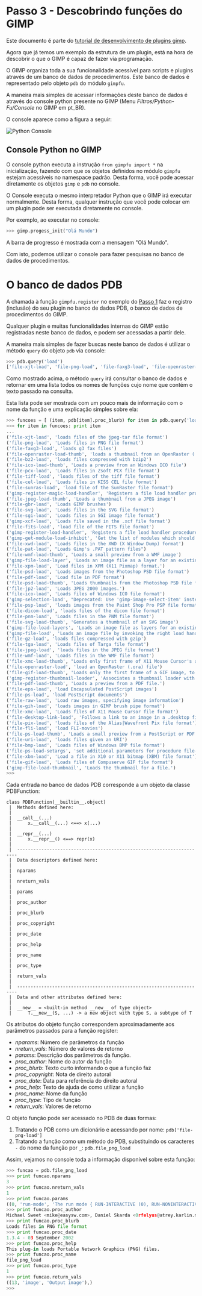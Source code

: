 # Passo 3 - Descobrindo funções do GIMP

Este documento é parte do [tutorial de desenvolvimento de plugins gimp](../README.md).

Agora que já temos um exemplo da estrutura de um plugin, está na hora de
descobrir o que o GIMP é capaz de fazer via programação.

O GIMP organiza toda a sua funcionalidade acessível para scripts e plugins
através de um banco de dados de procedimentos. Este banco de dados é
representado pelo objeto `pdb` do módulo `gimpfu`.

A maneira mais simples de acessar informações deste banco de dados é através do
console python presente no GIMP (Menu *Filtros/Python-Fu/Console* no GIMP em
pt_BR).

O console aparece como a figura a seguir:

![Python Console](img/console.png)

## Console Python no GIMP

O console python executa a instrução `from gimpfu import *` na inicialização,
fazendo com que os objetos definidos no módulo `gimpfu` estejam acessíveis no
namespace padrão. Desta forma, você pode acessar diretamente os objetos `gimp` e
`pdb` no console.

O Console executa o mesmo interpretador Python que o GIMP irá executar
normalmente. Desta forma, qualquer instrução que você pode colocar em um plugin
pode ser executada diretamente no console.

Por exemplo, ao executar no console:

~~~python
>>> gimp.progess_init("Olá Mundo")
~~~

A barra de progresso é mostrada com a mensagem "Olá Mundo".

Com isto, podemos utilizar o console para fazer pesquisas no banco de dados de
procedimentos.

# O banco de dados PDB

A chamada à função `gimpfu.register` no exemplo do [Passo 1](passo1.md) faz o
registro (inclusão) do seu plugin no banco de dados PDB, o banco de dados de
procedimentos do GIMP.

Qualquer plugin e muitas funcionalidades internas do GIMP estão registradas
neste banco de dados, e podem ser acessadas a partir dele.

A maneira mais simples de fazer buscas neste banco de dados é utilizar o método
`query` do objeto `pdb` via console:

~~~python
>>> pdb.query('load')
['file-xjt-load', 'file-png-load', 'file-faxg3-load', 'file-openraster-load-thumb', 'file-bz2-load', 'file-ico-load-thumb', 'file-pcx-load', 'file-tiff-load', 'file-cel-load', 'file-sunras-load', 'gimp-register-magic-load-handler', 'file-jpeg-load-thumb', 'file-gbr-load', 'file-svg-load', 'file-sgi-load', 'gimp-xcf-load', 'file-fits-load', 'gimp-register-load-handler', 'gimp-get-module-load-inhibit', 'file-xwd-load', 'file-pat-load', 'file-wmf-load-thumb', 'gimp-file-load-layer', 'file-xpm-load', 'file-psd-load', 'file-pdf-load', 'file-psd-load-thumb', 'file-jp2-load', 'file-ico-load', 'gimp-selection-load', 'file-psp-load', 'file-dicom-load', 'file-pnm-load', 'file-svg-load-thumb', 'gimp-file-load-layers', 'gimp-file-load', 'file-gz-load', 'file-tga-load', 'file-jpeg-load', 'file-wmf-load', 'file-xmc-load-thumb', 'file-openraster-load', 'file-gif-load-thumb', 'gimp-register-thumbnail-loader', 'file-pdf-load-thumb', 'file-eps-load', 'file-ps-load', 'file-raw-load', 'file-gih-load', 'file-xmc-load', 'file-desktop-link-load', 'file-pix-load', 'file-fli-load', 'file-ps-load-thumb', 'file-uri-load', 'file-bmp-load', 'file-ps-load-setargs', 'file-xbm-load', 'file-gif-load', 'gimp-file-load-thumbnail']
~~~

Como mostrado acima, o método `query` irá consultar o banco de dados e retornar
em uma lista todos os nomes de funções cujo nome que contém o texto passado na
consulta.

Esta lista pode ser mostrada com um pouco mais de informação com o nome da
função e uma explicação simples sobre ela:

~~~python
>>> funcoes = [ (item, pdb[item].proc_blurb) for item in pdb.query('load') ] 
>>> for item in funcoes: print item
... 
('file-xjt-load', 'loads files of the jpeg-tar file format')
('file-png-load', 'Loads files in PNG file format')
('file-faxg3-load', 'loads g3 fax files')
('file-openraster-load-thumb', 'loads a thumbnail from an OpenRaster (.ora) file')
('file-bz2-load', 'loads files compressed with bzip2')
('file-ico-load-thumb', 'Loads a preview from an Windows ICO file')
('file-pcx-load', 'Loads files in Zsoft PCX file format')
('file-tiff-load', 'loads files of the tiff file format')
('file-cel-load', 'Loads files in KISS CEL file format')
('file-sunras-load', 'load file of the SunRaster file format')
('gimp-register-magic-load-handler', 'Registers a file load handler procedure.')
('file-jpeg-load-thumb', 'Loads a thumbnail from a JPEG image')
('file-gbr-load', 'Loads GIMP brushes')
('file-svg-load', 'Loads files in the SVG file format')
('file-sgi-load', 'Loads files in SGI image file format')
('gimp-xcf-load', 'Loads file saved in the .xcf file format')
('file-fits-load', 'load file of the FITS file format')
('gimp-register-load-handler', 'Registers a file load handler procedure.')
('gimp-get-module-load-inhibit', 'Get the list of modules which should not be loaded.')
('file-xwd-load', 'Loads files in the XWD (X Window Dump) format')
('file-pat-load', "Loads Gimp's .PAT pattern files")
('file-wmf-load-thumb', 'Loads a small preview from a WMF image')
('gimp-file-load-layer', 'Loads an image file as a layer for an existing image.')
('file-xpm-load', 'Load files in XPM (X11 Pixmap) format.')
('file-psd-load', 'Loads images from the Photoshop PSD file format')
('file-pdf-load', 'Load file in PDF format')
('file-psd-load-thumb', 'Loads thumbnails from the Photoshop PSD file format')
('file-jp2-load', 'Loads JPEG 2000 images.')
('file-ico-load', 'Loads files of Windows ICO file format')
('gimp-selection-load', "Deprecated: Use 'gimp-image-select-item' instead.")
('file-psp-load', 'loads images from the Paint Shop Pro PSP file format')
('file-dicom-load', 'loads files of the dicom file format')
('file-pnm-load', 'Loads files in the PNM file format')
('file-svg-load-thumb', 'Generates a thumbnail of an SVG image')
('gimp-file-load-layers', 'Loads an image file as layers for an existing image.')
('gimp-file-load', 'Loads an image file by invoking the right load handler.')
('file-gz-load', 'loads files compressed with gzip')
('file-tga-load', 'Loads files of Targa file format')
('file-jpeg-load', 'loads files in the JPEG file format')
('file-wmf-load', 'Loads files in the WMF file format')
('file-xmc-load-thumb', "Loads only first frame of X11 Mouse Cursor's animation sequence which nominal size is the closest of thumb-size to be used as a thumbnail")
('file-openraster-load', 'load an OpenRaster (.ora) file')
('file-gif-load-thumb', 'Loads only the first frame of a GIF image, to be used as a thumbnail')
('gimp-register-thumbnail-loader', 'Associates a thumbnail loader with a file load procedure.')
('file-pdf-load-thumb', 'Loads a preview from a PDF file.')
('file-eps-load', 'load Encapsulated PostScript images')
('file-ps-load', 'load PostScript documents')
('file-raw-load', 'Load raw images, specifying image information')
('file-gih-load', 'loads images in GIMP brush pipe format')
('file-xmc-load', 'Loads files of X11 Mouse Cursor file format')
('file-desktop-link-load', 'Follows a link to an image in a .desktop file')
('file-pix-load', 'loads files of the Alias|Wavefront Pix file format')
('file-fli-load', 'load FLI-movies')
('file-ps-load-thumb', 'Loads a small preview from a PostScript or PDF document')
('file-uri-load', 'loads files given an URI')
('file-bmp-load', 'Loads files of Windows BMP file format')
('file-ps-load-setargs', 'set additional parameters for procedure file-ps-load')
('file-xbm-load', 'Load a file in X10 or X11 bitmap (XBM) file format')
('file-gif-load', 'Loads files of Compuserve GIF file format')
('gimp-file-load-thumbnail', 'Loads the thumbnail for a file.')
>>> 
~~~

Cada entrada no banco de dados PDB corresponde a um objeto da classe
PDBFunction:

~~~
class PDBFunction(__builtin__.object)
 |  Methods defined here:
 |  
 |  __call__(...)
 |      x.__call__(...) <==> x(...)
 |  
 |  __repr__(...)
 |      x.__repr__() <==> repr(x)
 |  
 |  ----------------------------------------------------------------------
 |  Data descriptors defined here:
 |  
 |  nparams
 |  
 |  nreturn_vals
 |  
 |  params
 |  
 |  proc_author
 |  
 |  proc_blurb
 |  
 |  proc_copyright
 |  
 |  proc_date
 |  
 |  proc_help
 |  
 |  proc_name
 |  
 |  proc_type
 |  
 |  return_vals
 |  
 |  ----------------------------------------------------------------------
 |  Data and other attributes defined here:
 |  
 |  __new__ = <built-in method __new__ of type object>
 |      T.__new__(S, ...) -> a new object with type S, a subtype of T

~~~

Os atributos do objeto função correspondem aproximadamente aos parâmetros
passados para a função register:

* *nparams*: Número de parâmetros da função
* *nreturn_vals*: Número de valores de retorno
* *params*: Descrição dos parâmetros da função.
* *proc_author*: Nome do autor da função
* *proc_blurb*: Texto curto informando o que a função faz
* *proc_copyright*: Nota de direito autoral
* *proc_date*: Data para referência do direito autoral
* *proc_help*: Texto de ajuda de como utilizar a função
* *proc_name*: Nome da função
* *proc_type*: Tipo de função
* *return_vals*: Valores de retorno

O objeto função pode ser acessado no PDB de duas formas:

1. Tratando o PDB como um dicionário e acessando por nome:
   `pdb['file-png-load']`
2. Tratando a função como um método do PDB, substituindo os caracteres `-` do
   nome da função por `_`: `pdb.file_png_load`
   
Assim, vejamos no console toda a informação disponível sobre esta função:

~~~python
>>> funcao = pdb.file_png_load
>>> print funcao.nparams
3
>>> print funcao.nreturn_vals
1
>>> print funcao.params
((0, 'run-mode', 'The run mode { RUN-INTERACTIVE (0), RUN-NONINTERACTIVE (1) }'), (4, 'filename', 'The name of the file to load'), (4, 'raw-filename', 'The name of the file to load'))
>>> print funcao.proc_author
Michael Sweet <mike@easysw.com>, Daniel Skarda <0rfelyus@atrey.karlin.mff.cuni.cz>
>>> print funcao.proc_blurb
Loads files in PNG file format
>>> print funcao.proc_date
1.3.4 - 03 September 2002
>>> print funcao.proc_help
This plug-in loads Portable Network Graphics (PNG) files.
>>> print funcao.proc_name
file_png_load
>>> print funcao.proc_type
1
>>> print funcao.return_vals
((13, 'image', 'Output image'),)
>>> 
~~~
